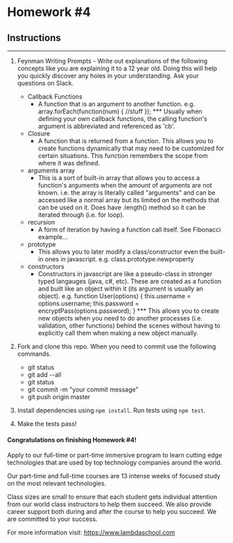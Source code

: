 # Homework #4

## Instructions
---
1. Feynman Writing Prompts - Write out explanations of the following concepts like you are explaining it to a 12 year old.  Doing this will help you quickly discover any holes in your understanding.  Ask your questions on Slack.
		
	* Callback Functions
	  * A function that is an argument to another function. e.g. array.forEach(function(num) { //stuff }); *** Usually when defining your own callback functions, the calling function's argument is abbreviated and referenced as 'cb'.
	* Closure
	  * A function that is returned from a function. This allows you to create functions dynamically that may need to be customized for certain situations. This function remembers the scope from where it was defined.
	* arguments array
	  * This is a sort of built-in array that allows you to access a function's arguments when the amount of arguments are not known. i.e. the array is literally called "arguments" and can be accessed like a normal array but its limited on the methods that can be used on it. Does have .length() method so it can be iterated through (i.e. for loop).
	* recursion
	  * A form of iteration by having a function call itself. See Fibonacci example...
	* prototype
	  * This allows you to later modify a class/constructor even the built-in ones in javascript. e.g. class.prototype.newproperty
	* constructors
	  * Constructors in javascript are like a pseudo-class in stronger typed langauges (java, c#, etc). These are created as a function and built like an object within it (its argument is usually an object). e.g. function User(options) { this.username = options.username; this.password = encryptPass(options.password); } *** This allows you to create new objects when you need to do another processes (i.e. validation, other functions) behind the scenes without having to explicitly call them when making a new object manually.


2. Fork and clone this repo.  When you need to commit use the following commands.
		
	* git status
	* git add --all
	* git status
	* git commit -m "your commit message"
	* git push origin master

3. Install dependencies using `npm install`.  Run tests using `npm test`.

4. Make the tests pass!



#### Congratulations on finishing Homework #4!
Apply to our full-time or part-time immersive program to learn cutting edge technologies that are used by top technology companies around the world.

Our part-time and full-time courses are 13 intense weeks of focused study on the most relevant technologies.  

Class sizes are small to ensure that each student gets individual attention from our world class instructors to help them succeed.  We also provide career support both during and after the course to help you succeed.  We are committed to your success.

For more information visit: https://www.lambdaschool.com
